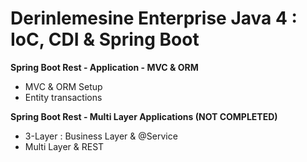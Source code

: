 # Derinlemesine Enterprise Java 4 : IoC, CDI & Spring Boot<br/>

<b>Spring Boot Rest - Application - MVC & ORM </b> <br/>

<ul>

<li>MVC & ORM Setup</li>
<li>Entity transactions</li>

</ul>

<b>Spring Boot Rest - Multi Layer Applications (NOT COMPLETED) </b> <br/>

<ul>

<li>3-Layer : Business Layer & @Service </li>
<li>Multi Layer & REST</li>

</ul>

